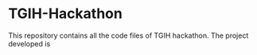 # TGIH-Hackathon
This repository contains all the code files of TGIH hackathon. The project developed is
